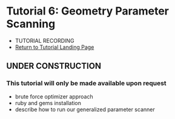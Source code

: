 Tutorial 6: Geometry Parameter Scanning
=======================================

- TUTORIAL RECORDING
- [Return to Tutorial Landing Page](README.md)

## UNDER CONSTRUCTION

### This tutorial will only be made available upon request

- brute force optimizer approach
- ruby and gems installation
- describe how to run our generalized parameter scanner
